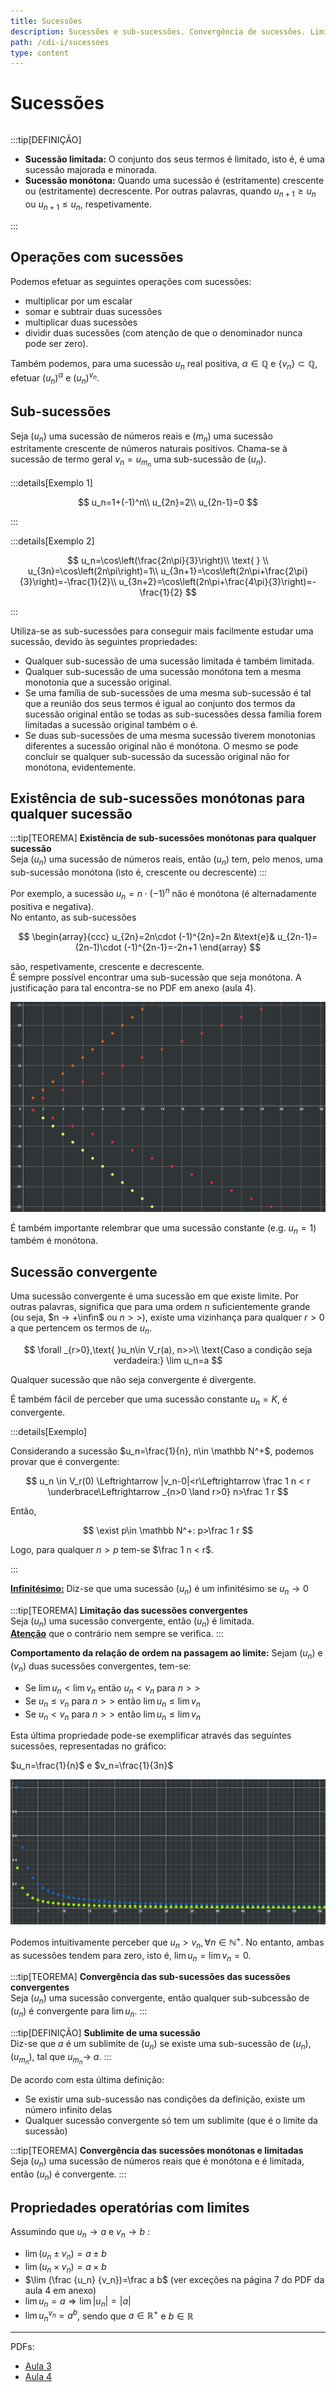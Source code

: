```yaml
---
title: Sucessões
description: Sucessões e sub-sucessões. Convergência de sucessões. Limites e as suas propriedades.
path: /cdi-i/sucessoes
type: content
---
```


# Sucessões

```toc

```

:::tip[DEFINIÇÃO]

- **Sucessão limitada:** O conjunto dos seus termos é limitado, isto é, é uma sucessão majorada e minorada.
- **Sucessão monótona:** Quando uma sucessão é (estritamente) crescente ou (estritamente) decrescente.
  Por outras palavras, quando $u_{n+1}\ge u_n$ ou $u_{n+1}\le u_n$, respetivamente.

:::

## Operações com sucessões

Podemos efetuar as seguintes operações com sucessões:

- multiplicar por um escalar
- somar e subtrair duas sucessões
- multiplicar duas sucessões
- dividir duas sucessões (com atenção de que o denominador nunca pode ser zero).

Também podemos, para uma sucessão $u_n$ real positiva, $\alpha\in\mathbb Q$ e $\{v_n\}\subset\mathbb Q$, efetuar $(u_n)^\alpha$ e $(u_n)^{v_n}$.

## Sub-sucessões

Seja ($u_n$) uma sucessão de números reais e ($m_n$) uma sucessão estritamente crescente de números naturais positivos. Chama-se à sucessão de termo geral $v_n = u_{m_n}$ uma sub-sucessão de ($u_n$).

:::details[Exemplo 1]

$$
u_n=1+(-1)^n\\
u_{2n}=2\\
u_{2n-1}=0
$$

:::

:::details[Exemplo 2]

$$
u_n=\cos\left(\frac{2n\pi}{3}\right)\\
\text{ } \\
u_{3n}=\cos\left(2n\pi\right)=1\\
u_{3n+1}=\cos\left(2n\pi+\frac{2\pi}{3}\right)=-\frac{1}{2}\\
u_{3n+2}=\cos\left(2n\pi+\frac{4\pi}{3}\right)=-\frac{1}{2}
$$

:::

Utiliza-se as sub-sucessões para conseguir mais facilmente estudar uma sucessão, devido às seguintes propriedades:

- Qualquer sub-sucessão de uma sucessão limitada é também limitada.
- Qualquer sub-sucessão de uma sucessão monótona tem a mesma monotonia que a sucessão original.
- Se uma família de sub-sucessões de uma mesma sub-sucessão é tal que a reunião dos seus termos é igual ao conjunto dos termos da sucessão original então se todas as sub-sucessões dessa família forem limitadas a sucessão original também o é.
- Se duas sub-sucessões de uma mesma sucessão tiverem monotonias diferentes a sucessão original não é monótona. O mesmo se pode concluir se qualquer sub-sucessão da sucessão original não for monótona, evidentemente.

## Existência de sub-sucessões monótonas para qualquer sucessão

:::tip[TEOREMA]
**Existência de sub-sucessões monótonas para qualquer sucessão**  
Seja ($u_n$) uma sucessão de números reais, então ($u_n$) tem, pelo menos, uma sub-sucessão monótona (isto é, crescente ou decrescente)
:::

Por exemplo, a sucessão $u_n=n\cdot(-1)^n$ não é monótona (é alternadamente positiva e negativa).  
No entanto, as sub-sucessões

$$
\begin{array}{ccc}
u_{2n}=2n\cdot (-1)^{2n}=2n &\text{e}& u_{2n-1}=(2n-1)\cdot (-1)^{2n-1}=-2n+1
\end{array}
$$

são, respetivamente, crescente e decrescente.  
É sempre possível encontrar uma sub-sucessão que seja monótona.
A justificação para tal encontra-se no PDF em anexo (aula 4).

![Sub-sucessões monótonas de uma sucessão](./assets/0004-subsucessoes-monotonas.png)

É também importante relembrar que uma sucessão constante (e.g. $u_n=1$) também é monótona.

## Sucessão convergente

Uma sucessão convergente é uma sucessão em que existe limite. Por outras palavras, significa que para uma ordem $n$ suficientemente grande (ou seja, $n → +\infin$ ou $n>>$), existe uma vizinhança para qualquer $r>0$ a que pertencem os termos de $u_n$.

$$
\forall _{r>0},\text{ }u_n\in V_r(a), n>>\\
\text{Caso a condição seja verdadeira:} \lim u_n=a
$$

Qualquer sucessão que não seja convergente é divergente.

É também fácil de perceber que uma sucessão constante $u_n=K$, é convergente.

:::details[Exemplo]

Considerando a sucessão $u_n=\frac{1}{n}, n\in \mathbb N^+$, podemos provar que é convergente:

$$
u_n \in V_r(0) \Leftrightarrow |v_n-0|<r\Leftrightarrow \frac 1 n < r \underbrace\Leftrightarrow _{n>0 \land r>0} n>\frac 1 r
$$

Então,

$$
\exist p\in \mathbb N^+: p>\frac 1 r
$$

Logo, para qualquer $n>p$ tem-se $\frac 1 n < r$.

:::

[**Infinitésimo:**](color:green) Diz-se que uma sucessão ($u_n$) é um infinitésimo se $u_n → 0$

:::tip[TEOREMA]
**Limitação das sucessões convergentes**  
Seja ($u_n$) uma sucessão convergente, então ($u_n$) é limitada.  
[**Atenção**](color:red) que o contrário nem sempre se verifica.
:::

**Comportamento da relação de ordem na passagem ao limite:** Sejam ($u_n$) e ($v_n$) duas sucessões convergentes, tem-se:

- Se $\lim u_n<\lim v_n$ então $u_n<v_n$ para $n>>$
- Se $u_n\le v_n$ para $n>>$ então $\lim u_n\le \lim v_n$
- Se $u_n<v_n$ para $n>>$ então $\lim u_n \le \lim v_n$

Esta última propriedade pode-se exemplificar através das seguintes sucessões, representadas no gráfico:

$u_n=\frac{1}{n}$ e $v_n=\frac{1}{3n}$

![Convergência de sub-sucessões](./assets/0004-convergencia-subsucessoes.png)

Podemos intuitivamente perceber que $u_n>v_n,\forall n\in \mathbb N^+$. No entanto, ambas as sucessões tendem para zero, isto é, $\lim u_n = \lim v_n = 0$.

:::tip[TEOREMA]
**Convergência das sub-sucessões das sucessões convergentes**  
Seja ($u_n$) uma sucessão convergente, então qualquer sub-subcessão de ($u_n$) é convergente para $\lim u_n$.
:::

:::tip[DEFINIÇÃO]
**Sublimite de uma sucessão**  
Diz-se que $a$ é um sublimite de ($u_n$) se existe uma sub-sucessão de ($u_n$), ($u_{m_n}$), tal que $u_{m_n}\rightarrow~a$.
:::

De acordo com esta última definição:

- Se existir uma sub-sucessão nas condições da definição, existe um número infinito delas
- Qualquer sucessão convergente só tem um sublimite (que é o limite da sucessão)

:::tip[TEOREMA]
**Convergência das sucessões monótonas e limitadas**  
Seja ($u_n$) uma sucessão de números reais que é monótona e é limitada, então ($u_n$) é convergente.
:::

## Propriedades operatórias com limites

Assumindo que $u_n →a$ e $v_n→b$ :

- $\lim (u_n \pm v_n)=a\pm b$
- $\lim (u_n \times v_n)=a\times b$
- $\lim (\frac {u_n} {v_n})=\frac a b$ (ver exceções na página 7 do PDF da aula 4 em anexo)
- $\lim u_n = a \Rightarrow \lim |u_n|=|a|$
- $\lim u_n^{v_n}=a^b$, sendo que $a\in\mathbb R^+$ e $b\in\mathbb R$

---

PDFs:

- [Aula 3](https://drive.google.com/file/d/1EFfvY-ky2oTGLccDWyZx940CvnnDJpPy/view?usp=sharing)
- [Aula 4](https://drive.google.com/file/d/13GAs8CbuD8fDubkclV9hx4lItEycT838/view?usp=sharing)
